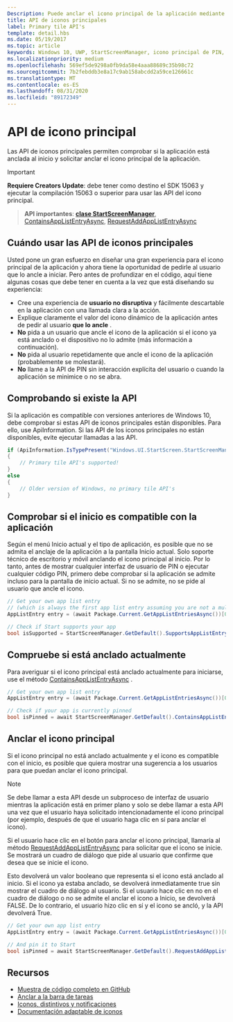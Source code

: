 ```yaml
---
Description: Puede anclar el icono principal de la aplicación mediante programación para que se inicie, al igual que puede anclar iconos secundarios. También puede comprobar si está anclado actualmente.
title: API de iconos principales
label: Primary tile API's
template: detail.hbs
ms.date: 05/19/2017
ms.topic: article
keywords: Windows 10, UWP, StartScreenManager, icono principal de PIN, API de iconos principales, comprobar si el icono está anclado, icono dinámico
ms.localizationpriority: medium
ms.openlocfilehash: 569ef5de9298a0fb9da58e4aaa88689c35b98c72
ms.sourcegitcommit: 7b2febddb3e8a17c9ab158abcdd2a59ce126661c
ms.translationtype: MT
ms.contentlocale: es-ES
ms.lasthandoff: 08/31/2020
ms.locfileid: "89172349"
---
```

# <a name="primary-tile-apis"></a>API de icono principal
 

Las API de iconos principales permiten comprobar si la aplicación está anclada al inicio y solicitar anclar el icono principal de la aplicación.

> [!IMPORTANT]
> **Requiere Creators Update**: debe tener como destino el SDK 15063 y ejecutar la compilación 15063 o superior para usar las API del icono principal.

> **API importantes**: [**clase StartScreenManager**](/uwp/api/windows.ui.startscreen.startscreenmanager), [ContainsAppListEntryAsync](/uwp/api/windows.ui.startscreen.startscreenmanager#Windows_UI_StartScreen_StartScreenManager_ContainsAppListEntryAsync_Windows_ApplicationModel_Core_AppListEntry_), [RequestAddAppListEntryAsync](/uwp/api/windows.ui.startscreen.startscreenmanager#Windows_UI_StartScreen_StartScreenManager_RequestAddAppListEntryAsync_Windows_ApplicationModel_Core_AppListEntry_)


## <a name="when-to-use-primary-tile-apis"></a>Cuándo usar las API de iconos principales

Usted pone un gran esfuerzo en diseñar una gran experiencia para el icono principal de la aplicación y ahora tiene la oportunidad de pedirle al usuario que lo ancle a iniciar. Pero antes de profundizar en el código, aquí tiene algunas cosas que debe tener en cuenta a la vez que está diseñando su experiencia:

* Cree una experiencia de **usuario no disruptiva** y fácilmente descartable en la aplicación con una llamada clara a la acción.
* Explique claramente el valor del icono dinámico de la aplicación antes de pedir al usuario **que lo ancle** .
* **No** pida a un usuario que ancle el icono de la aplicación si el icono ya está anclado o el dispositivo no lo admite (más información a continuación).
* **No** pida al usuario repetidamente que ancle el icono de la aplicación (probablemente se molestará).
* **No** llame a la API de PIN sin interacción explícita del usuario o cuando la aplicación se minimice o no se abra.


## <a name="checking-whether-the-apis-exist"></a>Comprobando si existe la API

Si la aplicación es compatible con versiones anteriores de Windows 10, debe comprobar si estas API de iconos principales están disponibles. Para ello, use ApiInformation. Si las API de los iconos principales no están disponibles, evite ejecutar llamadas a las API.

```csharp
if (ApiInformation.IsTypePresent("Windows.UI.StartScreen.StartScreenManager"))
{
    // Primary tile API's supported!
}
else
{
    // Older version of Windows, no primary tile API's
}
```


## <a name="check-if-start-supports-your-app"></a>Comprobar si el inicio es compatible con la aplicación

Según el menú Inicio actual y el tipo de aplicación, es posible que no se admita el anclaje de la aplicación a la pantalla Inicio actual. Solo soporte técnico de escritorio y móvil anclando el icono principal al inicio. Por lo tanto, antes de mostrar cualquier interfaz de usuario de PIN o ejecutar cualquier código PIN, primero debe comprobar si la aplicación se admite incluso para la pantalla de inicio actual. Si no se admite, no se pide al usuario que ancle el icono.

```csharp
// Get your own app list entry
// (which is always the first app list entry assuming you are not a multi-app package)
AppListEntry entry = (await Package.Current.GetAppListEntriesAsync())[0];

// Check if Start supports your app
bool isSupported = StartScreenManager.GetDefault().SupportsAppListEntry(entry);
```


## <a name="check-whether-youre-currently-pinned"></a>Compruebe si está anclado actualmente

Para averiguar si el icono principal está anclado actualmente para iniciarse, use el método [ContainsAppListEntryAsync](/uwp/api/windows.ui.startscreen.startscreenmanager#Windows_UI_StartScreen_StartScreenManager_ContainsAppListEntryAsync_Windows_ApplicationModel_Core_AppListEntry_) .

```csharp
// Get your own app list entry
AppListEntry entry = (await Package.Current.GetAppListEntriesAsync())[0];

// Check if your app is currently pinned
bool isPinned = await StartScreenManager.GetDefault().ContainsAppListEntryAsync(entry);
```


##  <a name="pin-your-primary-tile"></a>Anclar el icono principal

Si el icono principal no está anclado actualmente y el icono es compatible con el inicio, es posible que quiera mostrar una sugerencia a los usuarios para que puedan anclar el icono principal.

> [!NOTE]
> Se debe llamar a esta API desde un subproceso de interfaz de usuario mientras la aplicación está en primer plano y solo se debe llamar a esta API una vez que el usuario haya solicitado intencionadamente el icono principal (por ejemplo, después de que el usuario haga clic en sí para anclar el icono).

Si el usuario hace clic en el botón para anclar el icono principal, llamaría al método [RequestAddAppListEntryAsync](/uwp/api/windows.ui.startscreen.startscreenmanager#Windows_UI_StartScreen_StartScreenManager_RequestAddAppListEntryAsync_Windows_ApplicationModel_Core_AppListEntry_) para solicitar que el icono se inicie. Se mostrará un cuadro de diálogo que pide al usuario que confirme que desea que se inicie el icono.

Esto devolverá un valor booleano que representa si el icono está anclado al inicio. Si el icono ya estaba anclado, se devolverá inmediatamente true sin mostrar el cuadro de diálogo al usuario. Si el usuario hace clic en no en el cuadro de diálogo o no se admite el anclar el icono a Inicio, se devolverá FALSE. De lo contrario, el usuario hizo clic en sí y el icono se ancló, y la API devolverá True.

```csharp
// Get your own app list entry
AppListEntry entry = (await Package.Current.GetAppListEntriesAsync())[0];

// And pin it to Start
bool isPinned = await StartScreenManager.GetDefault().RequestAddAppListEntryAsync(entry);
```


## <a name="resources"></a>Recursos

* [Muestra de código completo en GitHub](https://github.com/WindowsNotifications/quickstart-pin-primary-tile)
* [Anclar a la barra de tareas](../pin-to-taskbar.md)
* [Iconos, distintivos y notificaciones](index.md)
* [Documentación adaptable de iconos](create-adaptive-tiles.md)